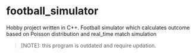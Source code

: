 # football_simulator
Hobby project written in C++.
Football simulator which calculates outcome based on Poisson distribution and real_time match simulation

> [NOTE]: this program is outdated and require updation.
